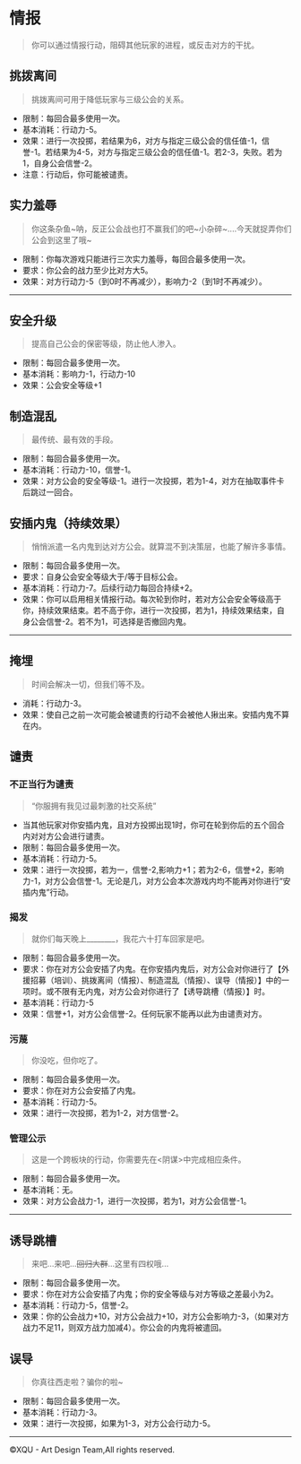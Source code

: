# 情报
> 你可以通过情报行动，阻碍其他玩家的进程，或反击对方的干扰。

## 挑拨离间  
> 挑拨离间可用于降低玩家与三级公会的关系。    
+ 限制：每回合最多使用一次。
+ 基本消耗：行动力-5。  
+ 效果：进行一次投掷，若结果为6，对方与指定三级公会的信任值-1，信誉-1。若结果为4-5，对方与指定三级公会的信任值-1。若2-3，失败。若为1，自身公会信誉-2。  
+ 注意：行动后，你可能被谴责。

## 实力羞辱  
> 你这条杂鱼~呐，反正公会战也打不赢我们的吧~小杂碎~....今天就捉弄你们公会到这里了哦~  
+ 限制：你每次游戏只能进行三次实力羞辱，每回合最多使用一次。
+ 要求：你公会的战力至少比对方大5。  
+ 效果：对方行动力-5（到0时不再减少），影响力-2（到1时不再减少）。

***

## 安全升级  
> 提高自己公会的保密等级，防止他人渗入。    
+ 限制：每回合最多使用一次。
+ 基本消耗：影响力-1，行动力-10 
+ 效果：公会安全等级+1 

## 制造混乱  
> 最传统、最有效的手段。  
+ 限制：每回合最多使用一次。
+ 基本消耗：行动力-10，信誉-1。
+ 效果：对方公会的安全等级-1。进行一次投掷，若为1-4，对方在抽取事件卡后跳过一回合。

## 安插内鬼（持续效果）  
> 悄悄派遣一名内鬼到达对方公会。就算混不到决策层，也能了解许多事情。  
+ 限制：每回合最多使用一次。
+ 要求：自身公会安全等级大于/等于目标公会。
+ 基本消耗：行动力-7。后续行动力每回合持续+2。
+ 效果：你可以启用相关情报行动。每次轮到你时，若对方公会安全等级高于你，持续效果结束。若不高于你，进行一次投掷，若为1，持续效果结束，自身公会信誉-2。若不为1，可选择是否撤回内鬼。

***
## 掩埋
> 时间会解决一切，但我们等不及。  
+ 消耗：行动力-3。
+ 效果：使自己之前一次可能会被谴责的行动不会被他人揪出来。安插内鬼不算在内。

## 谴责
### 不正当行为谴责  
> “你服拥有我见过最刺激的社交系统”
+ 当其他玩家对你安插内鬼，且对方投掷出现1时，你可在轮到你后的五个回合内对对方公会进行谴责。
+ 限制：每回合最多使用一次。
+ 基本消耗：行动力-5。  
+ 效果：进行一次投掷，若为一，信誉-2,影响力+1；若为2-6，信誉+2，影响力-1，对方公会信誉-1。无论是几，对方公会本次游戏内均不能再对你进行“安插内鬼”行动。  

### 揭发  
> 就你们每天晚上________，我花六十打车回家是吧。  
+ 限制：每回合最多使用一次。
+ 要求：你在对方公会安插了内鬼。在你安插内鬼后，对方公会对你进行了【外援招募（培训）、挑拨离间（情报）、制造混乱（情报）、误导（情报）】中的一项时。或不限有无内鬼，对方公会对你进行了【诱导跳槽（情报）】时。
+ 基本消耗：行动力-5
+ 效果：信誉+1，对方公会信誉-2。任何玩家不能再以此为由谴责对方。  

### 污蔑  
> 你没吃，但你吃了。  
+ 限制：每回合最多使用一次。
+ 要求：你在对方公会安插了内鬼。  
+ 基本消耗：行动力-5。
+ 效果：进行一次投掷，若为1-2，对方信誉-2。

### 管理公示  
> 这是一个跨板块的行动，你需要先在<阴谋>中完成相应条件。  
+ 限制：每回合最多使用一次。  
+ 基本消耗：无。 
+ 效果：对方公会战力-1，进行一次投掷，若为1，对方公会信誉-1。
***

## 诱导跳槽  
> 来吧...来吧...~~回归大群~~...这里有四权哦...
+ 限制：每回合最多使用一次。
+ 要求：你在对方公会安插了内鬼；你的安全等级与对方等级之差最小为2。
+ 基本消耗：行动力-5，信誉-2。 
+ 效果：你的公会战力+10，对方公会战力+10，对方公会影响力-3，（如果对方战力不足11，则双方战力加减4）。你公会的内鬼将被遣回。  

## 误导  
> 你真往西走啦？骗你的啦~  
+ 限制：每回合最多使用一次。  
+ 基本消耗：行动力-3。
+ 效果：进行一次投掷，如果为1-3，对方公会行动力-5。  

***
©XQU - Art Design Team,All rights reserved.
